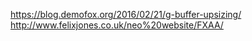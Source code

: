 https://blog.demofox.org/2016/02/21/g-buffer-upsizing/
http://www.felixjones.co.uk/neo%20website/FXAA/
